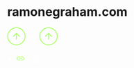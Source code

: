# ramonegraham.com

<!-- ALL ICONS -->

<i class="fa-brands fa-github"></i>
<i class="fa-brands fa-instagram"></i>
<i class="fa-brands fa-dev"></i>
<i class="fa-brands fa-linkedin-in"></i>
<i class="fa-brands fa-twitter"></i>

<!-- navigation -->

<i class="fa-solid fa-arrow-right"></i>
<i class="fa-solid fa-angle-down"></i>

<!--Circle Up-->
<svg width="42" height="42" viewBox="0 0 42 42" fill="none" xmlns="http://www.w3.org/2000/svg">
<rect x="1" y="1" width="40" height="40" rx="20" stroke="#ABFF69" stroke-width="2"/>
<path d="M21 28V14" stroke="#ABFF69" stroke-width="2" stroke-linecap="round" stroke-linejoin="round"/>
<path d="M14 21L21 14L28 21" stroke="#ABFF69" stroke-width="2" stroke-linecap="round" stroke-linejoin="round"/>
</svg>

<!-- arrow Up Right -->
<svg width="24" height="24" viewBox="0 0 24 24" fill="none" xmlns="http://www.w3.org/2000/svg">
<path d="M7 17L17 7" stroke="white" stroke-width="2" stroke-linecap="round" stroke-linejoin="round"/>
<path d="M17 17L17 7L7 7" stroke="white" stroke-width="2" stroke-linecap="round" stroke-linejoin="round"/>
</svg>

<!-- arrow top -->
<svg width="42" height="42" viewBox="0 0 42 42" fill="none" xmlns="http://www.w3.org/2000/svg">
<rect x="1" y="1" width="40" height="40" rx="20" stroke="#ABFF69" stroke-width="2"/>
<path d="M21 28V14" stroke="#ABFF69" stroke-width="2" stroke-linecap="round" stroke-linejoin="round"/>
<path d="M14 21L21 14L28 21" stroke="#ABFF69" stroke-width="2" stroke-linecap="round" stroke-linejoin="round"/>
</svg>

<!-- other -->

<i class="fa-solid fa-circle"></i>

<!-- star -->
<svg width="16" height="16" viewBox="0 0 16 16" fill="none" xmlns="http://www.w3.org/2000/svg">
<path d="M3.8835 14.6667L4.96683 9.98333L1.3335 6.83333L6.1335 6.41667L8.00016 2L9.86683 6.41667L14.6668 6.83333L11.0335 9.98333L12.1168 14.6667L8.00016 12.1833L3.8835 14.6667Z" fill="white"/>
</svg>

<!-- link -->
<svg width="21" height="21" viewBox="0 0 21 21" fill="none" xmlns="http://www.w3.org/2000/svg">
<path d="M9.84375 14.875H6.125C4.91458 14.875 3.88281 14.4484 3.02969 13.5953C2.17656 12.7422 1.75 11.7104 1.75 10.5C1.75 9.28958 2.17656 8.25781 3.02969 7.40469C3.88281 6.55156 4.91458 6.125 6.125 6.125H9.84375V7.4375H6.125C5.27431 7.4375 4.55122 7.73475 3.95572 8.32923C3.36024 8.92371 3.0625 9.64558 3.0625 10.4949C3.0625 11.3441 3.36024 12.0677 3.95572 12.6656C4.55122 13.2635 5.27431 13.5625 6.125 13.5625H9.84375V14.875ZM7.10938 11.1562V9.84375H13.8906V11.1562H7.10938ZM11.1562 14.875V13.5625H14.875C15.7257 13.5625 16.4488 13.2653 17.0443 12.6708C17.6398 12.0763 17.9375 11.3544 17.9375 10.5051C17.9375 9.65588 17.6398 8.93229 17.0443 8.33437C16.4488 7.73646 15.7257 7.4375 14.875 7.4375H11.1562V6.125H14.875C16.0854 6.125 17.1172 6.55156 17.9703 7.40469C18.8234 8.25781 19.25 9.28958 19.25 10.5C19.25 11.7104 18.8234 12.7422 17.9703 13.5953C17.1172 14.4484 16.0854 14.875 14.875 14.875H11.1562Z" fill="#ABFF69"/>
</svg>

<!-- triangle down -->
<svg width="8" height="7" viewBox="0 0 8 7" fill="none" xmlns="http://www.w3.org/2000/svg">
<path d="M4 6.15L0.535898 0.449999L7.4641 0.45L4 6.15Z" fill="white"/>
</svg>

<!-- download -->

<svg width="24" height="24" viewBox="0 0 24 24" fill="none" xmlns="http://www.w3.org/2000/svg">
<path d="M21 15V19C21 19.5304 20.7893 20.0391 20.4142 20.4142C20.0391 20.7893 19.5304 21 19 21H5C4.46957 21 3.96086 20.7893 3.58579 20.4142C3.21071 20.0391 3 19.5304 3 19V15" stroke="white" stroke-width="2" stroke-linecap="round" stroke-linejoin="round"/>
<path d="M7 10L12 15L17 10" stroke="white" stroke-width="2" stroke-linecap="round" stroke-linejoin="round"/>
<path d="M12 15V3" stroke="white" stroke-width="2" stroke-linecap="round" stroke-linejoin="round"/>
</svg>
